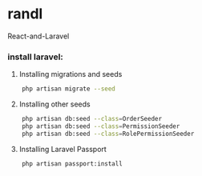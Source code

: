 # randl
React-and-Laravel

### install laravel:

1) Installing migrations and seeds
```sh
	php artisan migrate --seed
```
2) Installing other seeds
```sh
	php artisan db:seed --class=OrderSeeder
	php artisan db:seed --class=PermissionSeeder
	php artisan db:seed --class=RolePermissionSeeder
```
3) Installing Laravel Passport 
```sh
	php artisan passport:install
```